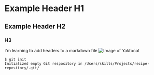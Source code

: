 
# Example Header H1
## Example Header H2
### H3

I'm learning to add headers to a markdown file
![Image of Yaktocat](https://octodex.github.com/images/yaktocat.png)

```
$ git init
Initialized empty Git respository in /Users/skills/Projects/recipe-repository/.git/
```
